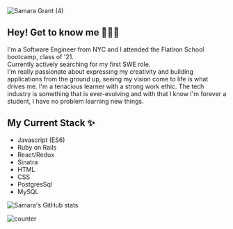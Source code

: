 ![Samara Grant (4)](https://user-images.githubusercontent.com/64047870/132391708-5911192a-797f-4855-ae16-f49b3d0454ad.png)

<p align="center">

<h2> Hey! Get to know me 🥳🙌🏼 </h2>
I'm a Software Engineer from NYC and I attended the Flatiron School bootcamp, class of '21. <br>
Currently actively searching for my first SWE role. <br>
I'm really passionate about expressing my creativity and building applications from the ground up, seeing my vision come to life is what drives me.
I'm a tenacious learner with a strong work ethic. The tech industry is something that is ever-evolving and with that I know I'm forever a student, I have no problem learning new things. 

<h2> My Current Stack ✨</h2>
<ul>
  <li>Javascript (ES6)</li>
  <li>Ruby on Rails</li>
  <li>React/Redux</li>
  <li>Sinatra</li>
  <li>HTML</li>
  <li>CSS</li>
  <li>PostgresSql</li>
  <li>MySQL</li>
 </ul>
  
 ![Samara's GitHub stats](https://github-readme-stats.vercel.app/api?username=samaracodes&theme=bear&show_icons=true)
 
![counter](https://komarev.com/ghpvc/?username=samaracodes&color=ff69b4)



</p>

<!--
**samaracodes/samaracodes** is a ✨ _special_ ✨ repository because its `README.md` (this file) appears on your GitHub profile.

Here are some ideas to get you started:

- 🔭 I’m currently working on ...
- 🌱 I’m currently learning ...
- 👯 I’m looking to collaborate on ...
- 🤔 I’m looking for help with ...
- 💬 Ask me about ...
- 📫 How to reach me: ...
- 😄 Pronouns: ...
- ⚡ Fun fact: ...
-->


